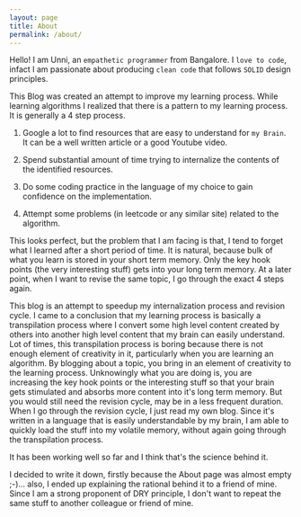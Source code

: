 ```yaml
---
layout: page
title: About
permalink: /about/
---
```


Hello! I am Unni, an `empathetic programmer` from Bangalore. I `love to code`, infact I am passionate about producing `clean code` that follows `SOLID` design principles.

This Blog was created an attempt to improve my learning process. While learning algorithms I realized that there is a pattern to my learning process. It is generally a 4 step process.

1. Google a lot to find resources that are easy to understand for `my Brain`. It can be a well written article or a good Youtube video. 

2. Spend substantial amount of time trying to internalize the contents of the identified resources.

3. Do some coding practice in the language of my choice to gain confidence on the implementation.

4. Attempt some problems (in leetcode or any similar site) related to the algorithm.

This looks perfect, but the problem that I am facing is that, I tend to forget what I learned after a short period of time. It is natural, because bulk of what you learn is stored in your short term memory. Only the key hook points (the very interesting stuff) gets into your long term memory. At a later point, when I want to revise the same topic, I go through the exact 4 steps again. 

This blog is an attempt to speedup my internalization process and revision cycle. I came to a conclusion that my learning process is basically a transpilation process where I convert some high level content created by others into another high level content that my brain can easily understand. Lot of times, this transpilation process is boring because there is not enough element of creativity in it, particularly when you are learning an algorithm. By blogging about a topic, you bring in an element of creativity to the learning process. Unknowingly what you are doing is, you are increasing the key hook points or the interesting stuff so that your brain gets stimulated and absorbs more content into it's long term memory. But you would still need the revision cycle, may be in a less frequent duration. When I go through the revision cycle, I just read my own blog. Since it's written in a language that is easily understandable by my brain, I am able to quickly load the stuff into my volatile memory, without again going through the transpilation process.

It has been working well so far and I think that's the science behind it.

I decided to write it down, firstly because the About page was almost empty ;-)... also, I ended up explaining the rational behind it to a friend of mine. Since I am a strong proponent of DRY principle, I don't want to repeat the same stuff to another colleague or friend of mine.

 


